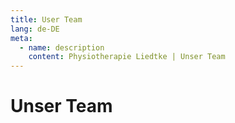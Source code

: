 ```yaml
---
title: User Team
lang: de-DE
meta:
  - name: description
    content: Physiotherapie Liedtke | Unser Team
---
```


# Unser Team

<Team />